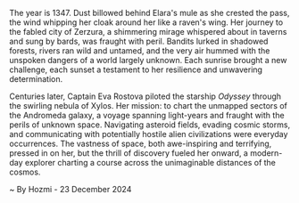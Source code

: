 
The year is 1347.  Dust billowed behind Elara's mule as she crested the pass, the wind whipping her cloak around her like a raven's wing.  Her journey to the fabled city of Zerzura, a shimmering mirage whispered about in taverns and sung by bards, was fraught with peril.  Bandits lurked in shadowed forests, rivers ran wild and untamed, and the very air hummed with the unspoken dangers of a world largely unknown.  Each sunrise brought a new challenge, each sunset a testament to her resilience and unwavering determination.

Centuries later, Captain Eva Rostova piloted the starship *Odyssey* through the swirling nebula of Xylos.  Her mission: to chart the unmapped sectors of the Andromeda galaxy, a voyage spanning light-years and fraught with the perils of unknown space.  Navigating asteroid fields, evading cosmic storms, and communicating with potentially hostile alien civilizations were everyday occurrences.  The vastness of space, both awe-inspiring and terrifying, pressed in on her, but the thrill of discovery fueled her onward, a modern-day explorer charting a course across the unimaginable distances of the cosmos.

~ By Hozmi - 23 December 2024
